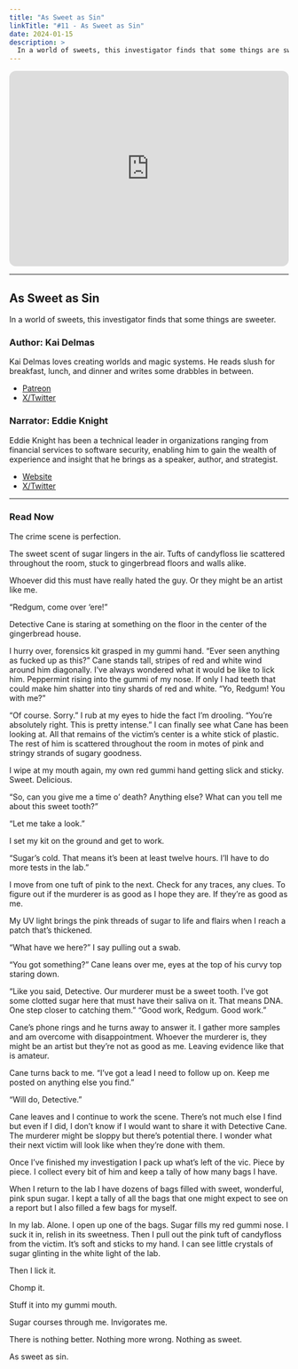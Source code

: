 ```yaml
---
title: "As Sweet as Sin"
linkTitle: "#11 - As Sweet as Sin"
date: 2024-01-15
description: > 
  In a world of sweets, this investigator finds that some things are sweeter.
---
```


<iframe style="border-radius:12px" src="https://open.spotify.com/embed/episode/21rHRoF9hHstMqjimaUHzP?utm_source=generator" width="100%" height="352" frameBorder="0" allowfullscreen="" allow="autoplay; clipboard-write; encrypted-media; fullscreen; picture-in-picture" loading="lazy"></iframe>

---

## As Sweet as Sin

In a world of sweets, this investigator finds that some things are sweeter.

### Author: Kai Delmas

Kai Delmas loves creating worlds and magic systems. He reads slush for breakfast, lunch, and dinner and writes some drabbles in between.

- [Patreon](//patreon.com/kaidelmas⁠)
- [X/Twitter](//⁠https://twitter.com/KaiDelmas)

### Narrator: Eddie Knight

Eddie Knight has been a technical leader in organizations ranging from financial services to software security, enabling him to gain the wealth of experience and insight that he brings as a speaker, author, and strategist.

- [Website](//⁠https://eddieknight.dev⁠)
- [X/Twitter](//⁠https://twitter.com/the_eddieknight⁠) 

----

### Read Now

The crime scene is perfection. 

The sweet scent of sugar lingers in the air. Tufts of candyfloss lie scattered throughout the room, stuck to gingerbread floors and walls alike. 

Whoever did this must have really hated the guy. Or they might be an artist like me. 

“Redgum, come over ‘ere!” 

Detective Cane is staring at something on the floor in the center of the gingerbread house. 

I hurry over, forensics kit grasped in my gummi hand. “Ever seen anything as fucked up as this?” Cane stands tall, stripes of red and white wind around him diagonally. I’ve always wondered what it would be like to lick him. Peppermint rising into the gummi of my nose. If only I had teeth that could make him shatter into tiny shards of red and white. “Yo, Redgum! You with me?”

“Of course. Sorry.” I rub at my eyes to hide the fact I’m drooling. “You’re absolutely right. This is pretty intense.” I can finally see what Cane has been looking at. All that remains of the victim’s center is a white stick of plastic. The rest of him is scattered throughout the room in motes of pink and stringy strands of sugary goodness. 

I wipe at my mouth again, my own red gummi hand getting slick and sticky. Sweet. Delicious. 

“So, can you give me a time o’ death? Anything else? What can you tell me about this sweet tooth?” 

“Let me take a look.” 

I set my kit on the ground and get to work. 

“Sugar’s cold. That means it’s been at least twelve hours. I’ll have to do more tests in the lab.” 

I move from one tuft of pink to the next. Check for any traces, any clues. To figure out if the murderer is as good as I hope they are. If they’re as good as me. 

My UV light brings the pink threads of sugar to life and flairs when I reach a patch that’s thickened. 

“What have we here?” I say pulling out a swab. 

“You got something?” Cane leans over me, eyes at the top of his curvy top staring down.

“Like you said, Detective. Our murderer must be a sweet tooth. I’ve got some clotted sugar here that must have their saliva on it. That means DNA. One step closer to catching them.” “Good work, Redgum. Good work.” 

Cane’s phone rings and he turns away to answer it. I gather more samples and am overcome with disappointment. Whoever the murderer is, they might be an artist but they’re not as good as me. Leaving evidence like that is amateur. 

Cane turns back to me. “I’ve got a lead I need to follow up on. Keep me posted on anything else you find.” 

“Will do, Detective.” 

Cane leaves and I continue to work the scene. There’s not much else I find but even if I did, I don’t know if I would want to share it with Detective Cane. The murderer might be sloppy but there’s potential there. I wonder what their next victim will look like when they’re done with them. 

Once I’ve finished my investigation I pack up what’s left of the vic. Piece by piece. I collect every bit of him and keep a tally of how many bags I have. 

When I return to the lab I have dozens of bags filled with sweet, wonderful, pink spun sugar. I kept a tally of all the bags that one might expect to see on a report but I also filled a few bags for myself.

In my lab. Alone. I open up one of the bags. Sugar fills my red gummi nose. I suck it in, relish in its sweetness. Then I pull out the pink tuft of candyfloss from the victim. It’s soft and sticks to my hand. I can see little crystals of sugar glinting in the white light of the lab. 

Then I lick it. 

Chomp it. 

Stuff it into my gummi mouth. 

Sugar courses through me. Invigorates me. 

There is nothing better. Nothing more wrong. Nothing as sweet. 

As sweet as sin.